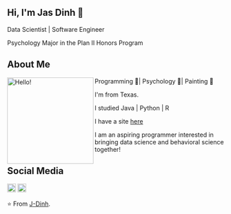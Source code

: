 ## Hi, I'm Jas Dinh 🧋 

Data Scientist | Software Engineer

Psychology Major in the Plan II Honors Program

## About Me
<p>
  <img width="200" alt="Hello!" align="left" src="https://c.tenor.com/ZtsaY4IBySUAAAAC/cat-bubble-tea.gif">
</p>

Programming 💚| Psychology 💜| Painting 💛

I'm from Texas.

I studied Java | Python | R  

I have a site [here](https://j-dinh.github.io/)

I am an aspiring programmer interested in bringing data science and behavioral science together!

## Social Media
<a href="https://www.linkedin.com/in/jas-dinh"><img height="20" src="https://img.shields.io/badge/-Jas%20Dinh-0077B5?style=flat-square&logo=Linkedin&logoColor=white"></a>
<a href="https://www.instagram.com/jasdinh/?hl=en"><img height="20" src="https://img.shields.io/badge/-@jasdinh_-E4405F?style=flat-square&logo=Instagram&logoColor=white"></a>

⭐️ From [J-Dinh](https://github.com/J-Dinh).
